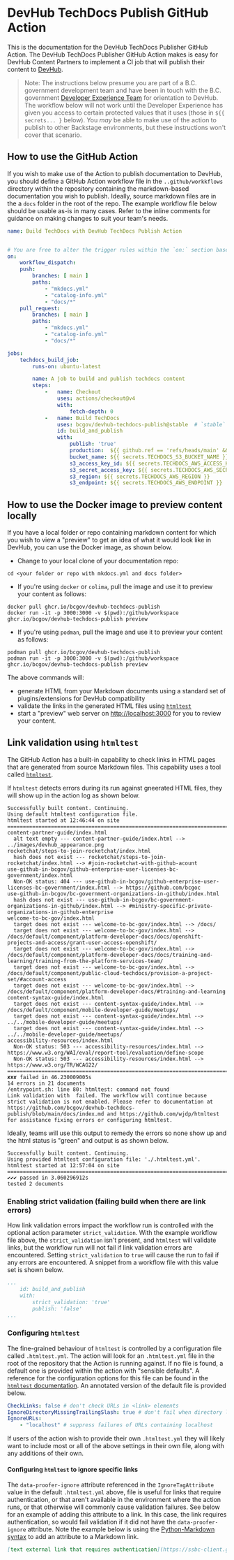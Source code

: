 # DevHub TechDocs Publish GitHub Action

This is the documentation for the DevHub TechDocs Publisher GitHub Action. The DevHub TechDocs Publisher GitHub Action makes is easy for DevHub Content Partners to implement a CI job that will publish their content to [DevHub](https://developer.gov.bc.ca).

> Note: The instructions below presume you are part of a B.C. government development team and have been in touch with the B.C. government [Developer Experience Team](mailto:developer.experience@gov.bc.ca) for orientation to DevHub. The workflow below will not work until the Developer Experience has given you access to certain protected values that it uses (those in `${{ secrets... }` below). You *may* be able to make use of the action to publish to other Backstage environments, but these instructions won't cover that scenario. 

## How to use the GitHub Action

If you wish to make use of the Action to publish documentation to DevHub, you should define a GitHub Action workflow file in the `..github/workkflows` directory within the repository containing the markdown-based documentation you wish to publish. Ideally, source markdown files are in the a `docs` folder in the root of the repo. The example workflow file below should be usable as-is in many cases. Refer to the inline comments for guidance on making changes to suit your team's needs.  

```yaml
name: Build TechDocs with DevHub TechDocs Publish Action


# You are free to alter the trigger rules within the `on:` section based on your team's workflow. As-is, the workflow will run on changes to files matching the  indicated patterns in `path`  contained in any push to the `main` branch or any pull request targeted at the `main` branch. 
on:
    workflow_dispatch:
    push:
        branches: [ main ]
        paths:
            - "mkdocs.yml"
            - "catalog-info.yml"
            - "docs/*"
    pull_request:
        branches: [ main ]
        paths:
            - "mkdocs.yml"
            - "catalog-info.yml"
            - "docs/*"

jobs:
    techdocs_build_job:
        runs-on: ubuntu-latest

        name: A job to build and publish techdocs content
        steps:
            -   name: Checkout
                uses: actions/checkout@v4
				with:
					fetch-depth: 0
            -   name: Build TechDocs
                uses: bcgov/devhub-techdocs-publish@stable  # `stable` will always get the most stable, working version of the Action. If you are asked or wish to use a specific version, you can update this value as needed.  Note `stable` in this case is a GitHub branch *not* a Docker tag.
                id: build_and_publish
                with:
                    publish: 'true'
                    production:  ${{ github.ref == 'refs/heads/main' && 'true' || 'false' }} # You may also wish change the logic in the `production` flag. This example only pushes to the prod DevHub backend when the changes that triggered the job are in `main` branch 
                    bucket_name: ${{ secrets.TECHDOCS_S3_BUCKET_NAME }}
                    s3_access_key_id: ${{ secrets.TECHDOCS_AWS_ACCESS_KEY_ID }}
                    s3_secret_access_key: ${{ secrets.TECHDOCS_AWS_SECRET_ACCESS_KEY }}
                    s3_region: ${{ secrets.TECHDOCS_AWS_REGION }}
                    s3_endpoint: ${{ secrets.TECHDOCS_AWS_ENDPOINT }}
```

## How to use the Docker image to preview content locally

If you have a local folder or repo containing markdown content for which you wish to view a "preview" to get an idea of what it would look like in DevHub, you can use the Docker image, as shown below.

- Change to your local clone of your documentation repo:

```shell
cd <your folder or repo with mkdocs.yml and docs folder>
```

- If you're using `docker` or `colima`, pull the image and use it to preview your content as follows:

```shell
docker pull ghcr.io/bcgov/devhub-techdocs-publish
docker run -it -p 3000:3000 -v $(pwd):/github/workspace ghcr.io/bcgov/devhub-techdocs-publish preview
```

- If you're using `podman`, pull the image and use it to preview your content as follows:

```shell
podman pull ghcr.io/bcgov/devhub-techdocs-publish
podman run -it -p 3000:3000 -v $(pwd):/github/workspace ghcr.io/bcgov/devhub-techdocs-publish preview
```

The above commands will:

- generate HTML from your Markdown documents using a standard set of plugins/extensions for DevHub compatibility
- validate the links in the generated HTML files using [`htmltest`](#link-validation-using-htmltest)
- start a "preview" web server on [http://localhost:3000](http://localhost:3000) for you to review your content.

## Link validation using `htmltest`

The GitHub Action has a built-in capability to check links in HTML pages that are generated from source Markdown files. This capability uses a tool called [`htmltest`](https://github.com/wjdp/htmltest). 

If `htmltest` detects errors during its run against gneerated HTML files, they will show up in the action log as shown below. 

```
Successfully built content. Continuing.
Using default htmltest configuration file.
htmltest started at 12:46:44 on site
========================================================================
content-partner-guide/index.html
  alt text empty --- content-partner-guide/index.html --> ../images/devhub_appearance.png
rocketchat/steps-to-join-rocketchat/index.html
  hash does not exist --- rocketchat/steps-to-join-rocketchat/index.html --> #join-rocketchat-with-github-acount
use-github-in-bcgov/github-enterprise-user-licenses-bc-government/index.html
  Non-OK status: 404 --- use-github-in-bcgov/github-enterprise-user-licenses-bc-government/index.html --> https://github.com/bcgoc
use-github-in-bcgov/bc-government-organizations-in-github/index.html
  hash does not exist --- use-github-in-bcgov/bc-government-organizations-in-github/index.html --> #ministry-specific-private-organizations-in-github-enterprise
welcome-to-bc-gov/index.html
  target does not exist --- welcome-to-bc-gov/index.html --> /docs/
  target does not exist --- welcome-to-bc-gov/index.html --> /docs/default/component/platform-developer-docs/docs/openshift-projects-and-access/grant-user-access-openshift/
  target does not exist --- welcome-to-bc-gov/index.html --> /docs/default/component/platform-developer-docs/docs/training-and-learning/training-from-the-platform-services-team/
  target does not exist --- welcome-to-bc-gov/index.html --> /docs/default/component/public-cloud-techdocs/provision-a-project-set/#account-access
  target does not exist --- welcome-to-bc-gov/index.html --> /docs/default/component/platform-developer-docs/#training-and-learning
content-syntax-guide/index.html
  target does not exist --- content-syntax-guide/index.html --> /docs/default/component/mobile-developer-guide/meetups/
  target does not exist --- content-syntax-guide/index.html --> ../../mobile-developer-guide/meetups/
  target does not exist --- content-syntax-guide/index.html --> ../../mobile-developer-guide/meetups/
accessibility-resources/index.html
  Non-OK status: 503 --- accessibility-resources/index.html --> https://www.w3.org/WAI/eval/report-tool/evaluation/define-scope
  Non-OK status: 503 --- accessibility-resources/index.html --> https://www.w3.org/TR/WCAG22/
========================================================================
✘✘✘ failed in 46.230009005s
14 errors in 21 documents
/entrypoint.sh: line 80: htmltest: command not found
Link validation with  failed. The workflow will continue because strict validation is not enabled. Please refer to documentation at https://github.com/bcgov/devhub-techdocs-publish/blob/main/docs/index.md and https://github.com/wjdp/htmltest for assistance fixing errors or configuring htmltest.
```

Ideally, teams will use this output to remedy the errors so none show up and the html status is "green" and output is as shown below.

```
Successfully built content. Continuing.
Using provided htmltest configuration file: './.htmltest.yml'.
htmltest started at 12:57:04 on site
========================================================================
✔✔✔ passed in 3.060296912s
tested 2 documents
```

### Enabling strict validation (failing build when there are link errors)

How link validation errors impact the workflow run is controlled with the optional action parameter `strict_validation`. With the example workflow file above, the `strict_validation` isn't present, and `htmltest` will validate links, but the workflow run will not fail if link validation errors are encountered.  Setting `strict_validation` to `true` will cause the run to fail if any errors are encountered.  A snippet from a workflow file with this value set is shown below.

```yaml
...
	id: build_and_publish
	with:
		strict_validation: 'true'
		publish: 'false'
...
```

### Configuring `htmltest`

The fine-grained behaviour of `htmltest` is controlled by a configuration file called `.htmltest.yml`. The action will look for an `.htmltest.yml` file in the root of the repository that the Action is running against. If no file is found, a default one is provided within the action with "sensible defaults". A reference for the configuration options for this file can be found in the [`htmltest` documentation](https://github.com/wjdp/htmltest). An annotated version of the default file is provided below.

```yaml
CheckLinks: false # don't check URLs in <link> elements
IgnoreDirectoryMissingTrailingSlash: true # don't fail when directory links don't have a trailing slash - techdocs generates a lot of valid links that would cause this check to fail
IgnoreURLs:
    - "localhost" # suppress failures of URLs containing localhost
```

If users of the action wish to provide their own `.htmltest.yml` they will likely want to include most or all of the above settings in their own file, along with any additions of their own.

#### Configuring `htmltest` to ignore specific links 

The `data-proofer-ignore` attribute referenced in the `IgnoreTagAttribute` value in the default `.htmltest.yml` above, file is useful for links that require authentication, or that aren't available in the environment where the action runs, or that otherwise will commonly cause validation failures. See below for an example of adding this attribute to a link. In this case, the link requires authentication, so would fail validation if it did not have the `data-proofer-ignore` attribute. Note the example below is using the [Python-Markdown syntax](https://python-markdown.github.io/extensions/attr_list/) to add an attribute to a Markdown link.

 ```markdown
 [text external link that requires authentication](https://ssbc-client.gov.bc.ca/services/AppHosting/base.htm#databackup){:data-proofer-ignore}
 ```

